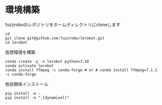 # 環境構築

fuzzroboのレポジトリをホームディレクトリにcloneします

```
cd
git clone git@github.com:fuzzrobo/lerobot.git
cd lerobot
```

仮想環境を構築

```
conda create -y -n lerobot python=3.10
conda activate lerobot
conda install ffmpeg -c conda-forge # or # conda install ffmpeg=7.1.1 -c conda-forge
```

依存関係インストール

```
pip install -e .
pip install -e ".[dynamixel]"
```